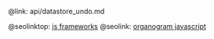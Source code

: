 @link: api/datastore_undo.md

@seolinktop: [js frameworks](https://webix.com)
@seolink: [organogram javascript](https://webix.com/widget/organogram/)